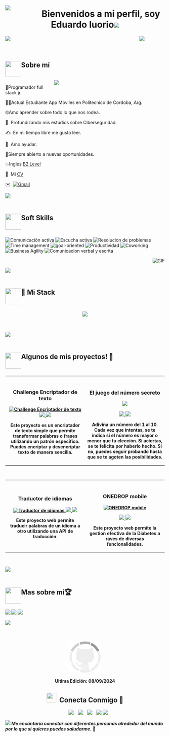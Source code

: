 
## <img align="left" src = "https://media0.giphy.com/media/KDDpcKigbfFpnejZs6/giphy.gif?cid=ecf05e47oy6f4zjs8g1qoiystc56cu7r9tb8a1fe76e05oty&rid=giphy.gif" width = 100px>
<h1 align="center"><strong>Bienvenidos a mi perfil, soy Eduardo Iuorio</strong><img src="https://media.giphy.com/media/hvRJCLFzcasrR4ia7z/giphy.gif" width="35"></h1>
<p align="left">
  <a href="https://github.com/DenverCoder1/readme-typing-svg"><img src="https://readme-typing-svg.herokuapp.com?font=Philosopher&color=cyan&size=25&center=true&vCenter=true&width=600&height=100&lines=NADA+HAY+TOTALMENTE+VERDADERO,;NADA+HAY+TOTALMENTE+FALSO.;TODO+ES+RELATIVO,;LA+VERDAD+SOLO+ES+UNA+SOMBRA,;DEL+SER+QUE+LA+SOSTIENE."></a><img align="right" src="https://github.com/user-attachments/assets/c0e68610-0f7e-43f6-b1a7-8faf905d7417" width = 80px>
</p>
<br>
<!--Sobre mí -->

## <img align="left" src = "https://user-images.githubusercontent.com/63050133/156777293-72a6e681-2582-4a9d-ad92-09d1181d47c7.gif" width = 50px height=50px><b> Sobre mí</b>

<br>
<picture> <img align="right" src="https://github.com/7oSkaaa/7oSkaaa/blob/main/Images/Right_Side.gif?raw=true" width = 350px></picture>

:school:Programador full stack jr.

:student:Actual Estudiante App Moviles en Politecnico de Cordoba, Arg.

:nerd_face:Amo aprender sobre todo lo que nos rodea.

🌱 &nbsp;Profundizando mis estudios sobre Ciberseguridad.

✍️ &nbsp;En mi tiempo libre me gusta leer.

💬 &nbsp;Amo ayudar.

:thinking:Siempre abierto a nuevas oportunidades.

:boom:Ingles [B2 Level](https://cert.efset.org/qAyz7k)

📄 &nbsp;Mi [CV](https://drive.google.com/file/d/15QEcBrRa40CzNL3rFIFI-H6ZVeDpZwEf/view?usp=sharing)

✉️ &nbsp;<a href="mailto:eduiuorio@gmail.com"><img src="https://github.com/user-attachments/assets/55ea4753-557d-4bfd-ba0f-007c56f7a44b" alt="Gmail" width = '50px'></a> 
<br>
<!--Soft Skills-->

<img src="https://user-images.githubusercontent.com/73097560/115834477-dbab4500-a447-11eb-908a-139a6edaec5c.gif"><br><br>
## <img align="left" src = "https://user-images.githubusercontent.com/63050133/156777293-72a6e681-2582-4a9d-ad92-09d1181d47c7.gif" width = 50px height=50px><b> Soft Skills</b>
<br>

![Comunicación activa](https://img.shields.io/badge/ComunicaciónActiva-blue?style=for-the-badge) 
![Escucha activa](https://img.shields.io/badge/EscuchaActiva-orange?style=for-the-badge)
![Resolucion de problemas](https://img.shields.io/badge/Resoluciondeproblemas-orange?style=for-the-badge) 
![Time management](https://img.shields.io/badge/Timemanagement-8500fb?style=for-the-badge) 
![goal-oriented](https://img.shields.io/badge/goal-oriented-8500fb?style=for-the-badge) 
![Productividad](https://img.shields.io/badge/Productividad-00cb67?style=for-the-badge) 
![Coworking](https://img.shields.io/badge/Coworking-FF0033?style=for-the-badge) 
![Business Agility](https://img.shields.io/badge/Business%20Agility-ddd?style=for-the-badge)
![Comunicacion verbal y escrita](https://img.shields.io/badge/Comunicacionverbalyescrita-blue?style=for-the-badge) 


  <img align="right" alt="GIF" height="150px" src="https://media.giphy.com/media/Ah3zHH7hvsSB2/giphy.gif">

<br>
<!-- My Stack -->

<img src="https://user-images.githubusercontent.com/73097560/115834477-dbab4500-a447-11eb-908a-139a6edaec5c.gif"><br><br>
## <img align="left" src = "https://user-images.githubusercontent.com/63050133/156777293-72a6e681-2582-4a9d-ad92-09d1181d47c7.gif" width = 50px height=50px><b> 📱 Mi Stack</b>
<br>

<p align="center">
  <a href="https://skillicons.dev">
    <img src="https://skillicons.dev/icons?i=stackoverflow,markdown,git,github,html,java,css,angular,bootstrap,tailwind,figma,django,nodejs,py,ts,js,mysql,sqlite,postman,selenium,vscode,vercel,androidstudio,windows,discord"/>
  </a>
</p>


<br>
<!--Projects-->

<img src="https://user-images.githubusercontent.com/73097560/115834477-dbab4500-a447-11eb-908a-139a6edaec5c.gif"><br><br>
## <img align="left" src = "https://user-images.githubusercontent.com/63050133/156777293-72a6e681-2582-4a9d-ad92-09d1181d47c7.gif" width = 50px height=50px><b>Algunos de mis proyectos! 🎨<b>
<br>
  
<table>
<tr>
<td width="50%">
<h3 align="center">Challenge Encriptador de texto</h3>
<div align= "center">
<a href="https://github.com/Elnenedelguion/Encriptador-de-texto" target="_blank" rel="noreferrer">
<img src="https://github.com/user-attachments/assets/b30872fb-39a7-48e2-8a4e-c38869ced3a3" width="400" alt="Challenge Encriptador de texto">
</a>
<a href="https://github.com/Elnenedelguion/Encriptador-de-texto" target="_blank" rel="noreferrer">
<img src="https://img.shields.io/badge/CÓDIGO-ff9?style=for-the-badge&logo=github&logoColor=black">
</a>
<a href="https://encriptador-de-texto-alpha-one.vercel.app" target="_blank" rel="noreferrer">
<img src="https://img.shields.io/badge/-Web Page-green?style=for-the-badge&color=fbfc40">
</a>
<p>Este proyecto es un encriptador de texto simple que permite transformar palabras o frases utilizando un patrón específico. Puedes encriptar y desencriptar texto de manera sencilla.</p>
</div>
                                                                                      
</td>
<td width="50%">
<br>
<h3 align="center">El juego del número secreto</h3>
<div align="center">                                       
<a href="https://github.com/Elnenedelguion/EL-JUEGO-DEL-NUMERO-SECRETO" target="_blank" rel="noreferrer"><img src="https://github.com/user-attachments/assets/75dd7816-bfc7-418f-ab81-8633b0e8565c"></a>
<br>
<p>
<a href="https://github.com/Elnenedelguion/EL-JUEGO-DEL-NUMERO-SECRETO" target="_blank" rel="noreferrer">
<img src="https://img.shields.io/badge/CÓDIGO-ff9?style=for-the-badge&logo=github&logoColor=black">
</a>
<a href="https://el-juego-secreto-nine.vercel.app/" target="_blank" rel="noreferrer">
<img src="https://img.shields.io/badge/-Web Page-green?style=for-the-badge&color=3fFD7f">
</a>
</p>
</p> Adivina un número del 1 al 10. Cada vez que intentas, se te indica si el número es mayor o menor que tu elección. Si aciertas, se te felicita por haberlo hecho. Si no, puedes seguir probando hasta que se te agoten las posibilidades. </p>
</div>                                                             
</table>                                                                                 
<br>
<table>
<tr>
<td width="50%">
<h3 align="center">Traductor de idiomas</h3>
<div align= "center">
<a href="https://github.com/Elnenedelguion/API---TRADUCTOR" target="_blank" rel="noreferrer">
<img src="https://github.com/user-attachments/assets/b9e58e42-b7b7-4872-ad5f-1aeebe10d222" width="360" alt="Traductor de idiomas">
</a>
<a href="https://github.com/Elnenedelguion/API---TRADUCTOR" target="_blank" rel="noreferrer">
<img src="https://img.shields.io/badge/CÓDIGO-ff9?style=for-the-badge&logo=github&logoColor=black">
</a>
<a href="https://api-traductor.vercel.app/" target="_blank" rel="noreferrer">
<img src="https://img.shields.io/badge/-Web Page-green?style=for-the-badge&color=fbfc40">
</a>
<p>Este proyecto web permite traducir palabras de un idioma a otro utilizando una API de traducción.</p>
</div>
                                                                                      
</td>
<td width="50%">
<br>
<h3 align="center">ONEDROP mobile</h3>
<div align="center">                                       
<a href="https://github.com/Elnenedelguion/One_Drop_Mobile" target="_blank" rel="noreferrer">
<img src="https://user-images.githubusercontent.com/91642474/201812010-d6c3a082-548c-4b14-83ec-89f902f3f6a0.png" width="400" alt="ONEDROP mobile"></a>
<br>
<p>
<a href="https://github.com/Elnenedelguion/One_Drop_Mobile" target="_blank" rel="noreferrer">
<img src="https://img.shields.io/badge/CÓDIGO-ff9?style=for-the-badge&logo=github&logoColor=black">
</a>
<a href="https://github.com/Elnenedelguion/One_Drop_Mobile/blob/main/OneDrop_APK.apk" target="_blank" rel="noreferrer">
<img src="https://img.shields.io/badge/-APK Onedrop-green?style=for-the-badge&color=3fFD7f">
</a>
</p>
</p>Este proyecto web permite la gestion efectiva de la Diabetes a raves de diversas funcionalidades.</p>
</div>                                                             
</table> 

<!--More About Me-->
<br>

<img src="https://user-images.githubusercontent.com/73097560/115834477-dbab4500-a447-11eb-908a-139a6edaec5c.gif"><br><br>
## <img align="left" src = "https://user-images.githubusercontent.com/63050133/156777293-72a6e681-2582-4a9d-ad92-09d1181d47c7.gif" width = 50px height=50px><b> Mas sobre mí🏆<b>
<br>

<a href="https://www.linkedin.com/in/eduardo-iuorio/details/certifications" target="_blank" rel="noreferrer">
<img src="https://img.shields.io/badge/-Certificados-green?style=for-the-badge&color=3fFD7f">
</a>
<a href="https://www.linkedin.com/in/eduardo-iuorio/details/education" target="_blank" rel="noreferrer">
<img src="https://img.shields.io/badge/-Educacion-blue?style=for-the-badge&color=blue">
</a>
<a href="https://www.linkedin.com/in/eduardo-iuorio/details/experience" target="_blank" rel="noreferrer">
<img src="https://img.shields.io/badge/-Experiencia-red?style=for-the-badge&color=red">
</a>

<!--Github Logo Credits-->
<br>

<img src="https://user-images.githubusercontent.com/73097560/115834477-dbab4500-a447-11eb-908a-139a6edaec5c.gif"><br><br>
<br>
<div align=center>
       <a href="https://github.com/Elnenedelguion" target="_blank" rel="noreferrer">
       <img src="https://raw.githubusercontent.com/AhmedFathyDev/AhmedFathyDev/main/GitHub.gif" alt="GitHub Octocat Logo" height="100">
       </a>
       <p>Ultima Edición: 08/09/2024</p>
</div>
<h2 align="center" > <img src="https://media.giphy.com/media/iY8CRBdQXODJSCERIr/giphy.gif" width="30" height="30" style="margin-right: 10px;">Conecta Conmigo 🤝 </h2>

<p align="center">

 <div align="center"  class="icons-social" style="margin-left: 10px;">
        <a style="margin-left: 10px;"  target="_blank" href="https://www.linkedin.com/in/eduardo-iuorio">
			<img src="https://img.icons8.com/doodle/40/000000/linkedin--v2.png"></a>
        <a style="margin-left: 10px;" target="_blank" href="https://github.com/Elnenedelguion">
		         <img src="https://img.icons8.com/doodle/40/000000/github--v1.png"></a>
        <a style="margin-left: 10px;" target="_blank" href="https://x.com/Profitoiuo?t=omx0XwDjHHg_i_F6S3y7oQ&s=08">
	                 <img src="https://img.icons8.com/doodle/1x/twitter-squared--v2.png" ></a>
	<a style="margin-left: 10px;"  target="_blank" href="https://discord.com/channels/elnenedelguion"><img src="https://github.com/user-attachments/assets/f1e69b21-c36c-4f2e-bb49-28b30a5d2e8a"></a>
        <a href="https://medium.com/@eduiuorio" target="blank"><img src="https://github.com/user-attachments/assets/8279637f-b7c3-482d-8129-a5fbbfe156c7"></a>  
</div>
</p>
<img src="https://media.giphy.com/media/LnQjpWaON8nhr21vNW/giphy.gif" width="60"><em><b> Me encantaría conectar con diferentes personas alrededor del mundo</b> por lo que si quieres puedes saludarme.</em> 🫣







  

    
    
    











